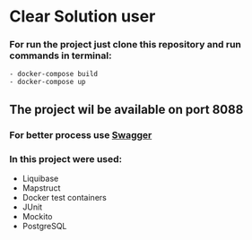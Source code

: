 # Clear Solution user

### For run the project just clone this repository and run commands in terminal:

    - docker-compose build
    - docker-compose up

## The project wil be available on port 8088

### For better process use [Swagger](http://localhost:8088/swagger-ui/index.html#/)

### In this project were used:
* Liquibase
* Mapstruct
* Docker test containers
* JUnit
* Mockito
* PostgreSQL